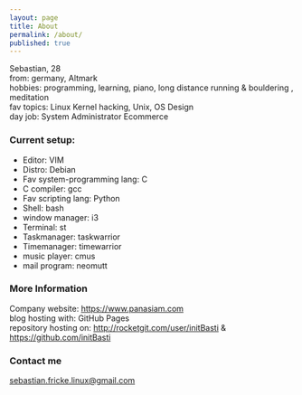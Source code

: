 ```yaml
---
layout: page
title: About
permalink: /about/
published: true
---
```

Sebastian, 28  
from: germany, Altmark  
hobbies: programming, learning, piano, long distance running & bouldering , meditation  
fav topics: Linux Kernel hacking, Unix, OS Design  
day job: System Administrator Ecommerce

### Current setup:

- Editor: VIM
- Distro: Debian
- Fav system-programming lang: C
- C compiler: gcc
- Fav scripting lang: Python
- Shell: bash
- window manager: i3
- Terminal: st
- Taskmanager: taskwarrior
- Timemanager: timewarrior
- music player: cmus
- mail program: neomutt

### More Information

Company website: https://www.panasiam.com  
blog hosting with: GitHub Pages  
repository hosting on: http://rocketgit.com/user/initBasti & https://github.com/initBasti 

### Contact me

sebastian.fricke.linux@gmail.com
